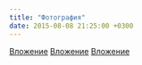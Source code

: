 ```yaml
---
title: "Фотография"
date: 2015-08-08 21:25:00 +0300
---
```



[Вложение](/assets/vk_photos/1/Fa8gqy0movw.jpg)
[Вложение](/assets/vk_photos/1/GnNUUKFPceI.jpg)
[Вложение](/assets/vk_photos/1/AEvYEFVcbBg.jpg)
